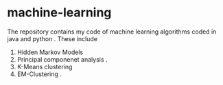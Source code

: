 # machine-learning
The repository contains my code of machine learning algorithms coded in java and python . 
These include 
1) Hidden Markov Models 
2) Principal componenet analysis . 
3) K-Means clustering 
4) EM-Clustering . 

